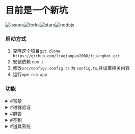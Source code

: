# 目前是一个新坑
![issues](https://img.shields.io/github/issues/liuqianpan2008/fjiangbot)![forks](https://img.shields.io/github/forks/liuqianpan2008/fjiangbot)![stars](https://img.shields.io/github/stars/liuqianpan2008/fjiangbot)![nodejs](https://img.shields.io/badge/nodejs-14%2B-brightgreen)

### 启动方式
  1. 克隆这个项目`git clone https://github.com/liuqianpan2008/fjiangbot.git`
  2. 安装依赖 `npm i`
  3. 修改`src/config/.config.ts` 为 `config.ts`,并设置相关内容
  4. 运行`npm run app`

### 功能

<details>
<summary>#宵禁</summary>
<img width="362" alt="xj1" src="https://user-images.githubusercontent.com/80571808/184520289-8e1499fb-826b-480a-b469-c12f0c85c63b.PNG">
<img width="372" alt="xj2" src="https://user-images.githubusercontent.com/80571808/184520303-e982be55-c3cd-4e07-842b-8f216aeafe10.PNG">
</details>

<details>
<summary>#进群验证</summary>
<img src="https://user-images.githubusercontent.com/80571808/184520311-22430cf1-7dd9-4f55-b8bd-bf237c891420.PNG" alt="#刻晴">
</details>

<details>
<summary>#群管</summary>
<img width="368" alt="qg" src="https://user-images.githubusercontent.com/80571808/184520315-912539ad-6378-48d2-869d-a0f7ca0e9af8.png">
</details>

<details>
<summary>#签到</summary>
<img width="368" alt="qg" src="https://user-images.githubusercontent.com/80571808/184520362-509ddd44-dca8-451a-9935-bf025e7994ca.PNG">
</details>

<details>
<summary>#道具系统</summary>
<img width="368" alt="qg" src="https://user-images.githubusercontent.com/80571808/184520365-48f72f0b-6496-4ac6-8107-c8b6945f3e73.PNG">
<img width="368" alt="qg" src="https://user-images.githubusercontent.com/80571808/184520369-0eb273da-8e04-4bc6-8cee-1791e75b20b2.PNG">
</details>


